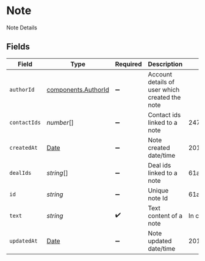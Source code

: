 # Note

Note Details


## Fields

| Field                                                                                         | Type                                                                                          | Required                                                                                      | Description                                                                                   | Example                                                                                       |
| --------------------------------------------------------------------------------------------- | --------------------------------------------------------------------------------------------- | --------------------------------------------------------------------------------------------- | --------------------------------------------------------------------------------------------- | --------------------------------------------------------------------------------------------- |
| `authorId`                                                                                    | [components.AuthorId](../../models/shared/authorid.md)                                        | :heavy_minus_sign:                                                                            | Account details of user which created the note                                                |                                                                                               |
| `contactIds`                                                                                  | *number*[]                                                                                    | :heavy_minus_sign:                                                                            | Contact ids linked to a note                                                                  | 247,1,2                                                                                       |
| `createdAt`                                                                                   | [Date](https://developer.mozilla.org/en-US/docs/Web/JavaScript/Reference/Global_Objects/Date) | :heavy_minus_sign:                                                                            | Note created date/time                                                                        | 2017-05-01T17:05:03.000Z                                                                      |
| `dealIds`                                                                                     | *string*[]                                                                                    | :heavy_minus_sign:                                                                            | Deal ids linked to a note                                                                     | 61a5ce58c5d4795761045990,61a5ce58c5d4795761045991                                             |
| `id`                                                                                          | *string*                                                                                      | :heavy_minus_sign:                                                                            | Unique note Id                                                                                | 61a5cd07ca1347c82306ad09                                                                      |
| `text`                                                                                        | *string*                                                                                      | :heavy_check_mark:                                                                            | Text content of a note                                                                        | In communication with client for resolution of queries.                                       |
| `updatedAt`                                                                                   | [Date](https://developer.mozilla.org/en-US/docs/Web/JavaScript/Reference/Global_Objects/Date) | :heavy_minus_sign:                                                                            | Note updated date/time                                                                        | 2017-05-01T17:05:03.000Z                                                                      |